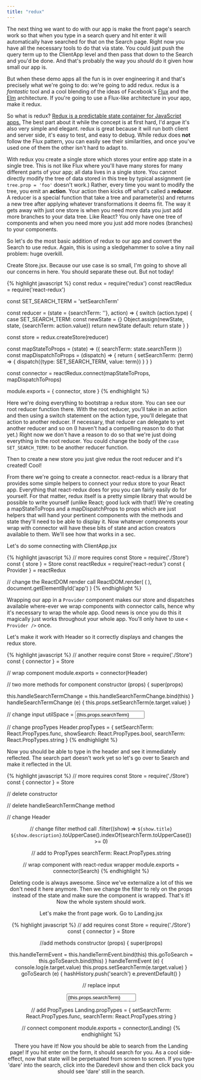 ```yaml
---
title: "redux"
---
```


The next thing we want to do with our app is make the front page's search work so that when you type in a search query and hit enter it will automatically have searched for that on the Search page. Right now you have all the necessary tools to do that via state. You could just push the query term up to the ClientApp level and then pass that down to the Search and you'd be done. And that's probably the way you _should_ do it given how small our app is.

But when these demo apps all the fun is in over engineering it and that's precisely what we're going to do: we're going to add redux. redux is a _fantastic_ tool and a cool blending of the ideas of Facebook's [Flux][flux] and the [Elm][elm] architecture. If you're going to use a Flux-like architecture in your app, make it redux.

So what is redux? [Redux is a predictable state container for JavaScript apps.][redux] The best part about it while the concept is at first hard, I'd argue it's also very simple and elegant. redux is great because it will run both client and server side, it's easy to test, and easy to debug. While redux does __not__ follow the Flux pattern, you can easily see their similarities, and once you've used one of them the other isn't hard to adapt to.

With redux you create a single store which stores your entire app state in a single tree. This is not like Flux where you'll have many stores for many different parts of your app; all data lives in a single store. You cannot directly modify the tree of data stored in this tree by typical assignment (ie <code>tree.prop = 'foo'</code> doesn't work.) Rather, every time you want to modify the tree, you emit an __action__. Your action then kicks off what's called a __reducer__. A reducer is a special function that take a tree and parameter(s) and returns a new tree after applying whatever transformations it deems fit. The way it gets away with just one store is when you need more data you just add more branches to your data tree. Like React? You only have one tree of components and when you need more you just add more nodes (branches) to your components.

So let's do the most basic addition of redux to our app and convert the Search to use redux. Again, this is using a sledgehammer to solve a tiny nail problem: huge overkill.

Create Store.jsx. Because our use case is so small, I'm going to shove all our concerns in here. You should separate these out. But not today!

{% highlight javascript %}
const redux = require('redux')
const reactRedux = require('react-redux')

const SET_SEARCH_TERM = 'setSearchTerm'

const reducer = (state = {searchTerm: ''}, action) => {
  switch (action.type) {
    case SET_SEARCH_TERM:
      const newState = {}
      Object.assign(newState, state, {searchTerm: action.value})
      return newState
    default:
      return state
  }
}

const store = redux.createStore(reducer)

const mapStateToProps = (state) => ({ searchTerm: state.searchTerm })
const mapDispatchToProps = (dispatch) => {
  return {
    setSearchTerm: (term) => {
      dispatch({type: SET_SEARCH_TERM, value: term})
    }
  }
}

const connector = reactRedux.connect(mapStateToProps, mapDispatchToProps)

module.exports = { connector, store }
{% endhighlight %}

Here we're doing everything to bootstrap a redux store. You can see our root reducer function there. With the root reducer, you'll take in an action and then using a switch statement on the action type, you'll delegate that action to another reducer. If necessary, that reducer can delegate to yet another reducer and so on (I haven't had a compelling reason to do that yet.) Right now we don't have a reason to do so that we're just doing everything in the root reducer. You could change the body of the <code>case SET_SEARCH_TERM:</code> to be another reducer function.

Then to create a new store you just give redux the root reducer and it's created! Cool!

From there we're going to create a connector. react-redux is a library that provides some simple helpers to connect your redux store to your React app. Everything that react-redux does for you you can fairly easily do for yourself. For that matter, redux itself is a pretty simple library that would be possible to write yourself (unlike React; good luck with that!) We're creating a mapStateToProps and a mapDispatchProps to props which are just helpers that will hand your pertinent components with the methods and state they'll need to be able to display it. Now whatever components your wrap with connector will have these bits of state and action creators available to them. We'll see how that works in a sec.

Let's do some connecting with ClientApp.jsx

{% highlight javascript %}
// more requires
const Store = require('./Store')
const { store } = Store
const reactRedux = require('react-redux')
const { Provider } = reactRedux

// change the ReactDOM render call
ReactDOM.render(
  (
  <Provider store={store}>
    <App/>
  </Provider>
  ),
  document.getElementById('app')
)
{% endhighlight %}

Wrapping our app in a <code>Provider</code> component makes our store and dispatches available where-ever we wrap components with connector calls, hence why it's necessary to wrap the whole app. Good news is once you do this it magically just works throughout your whole app. You'll only have to use <code><&#8203;Provider /></code> once.

Let's make it work with Header so it correctly displays and changes the redux store.

{% highlight javascript %}
// another require
const Store = require('./Store')
const { connector } = Store

// wrap component
module.exports = connector(Header)

// two more methods for component
constructor (props) {
  super(props)

  this.handleSearchTermChange = this.handleSearchTermChange.bind(this)
}
handleSearchTermChange (e) {
  this.props.setSearchTerm(e.target.value)
}

// change input
utilSpace = <input type='text' className='search-input' placeholder='Search' value={this.props.searchTerm} onChange={this.handleSearchTermChange} />

// change propTypes
Header.propTypes = {
  setSearchTerm: React.PropTypes.func,
  showSearch: React.PropTypes.bool,
  searchTerm: React.PropTypes.string
}
{% endhighlight %}

Now you should be able to type in the header and see it immediately reflected. The search part doesn't work yet so let's go over to Search and make it reflected in the UI.

{% highlight javascript %}
// more requires
const Store = require('./Store')
const { connector } = Store

// delete constructor

// delete handleSearchTermChange method

// change Header
<Header showSearch />

// change filter method call
.filter((show) => `${show.title} ${show.description}`.toUpperCase().indexOf(searchTerm.toUpperCase()) >= 0)

// add to PropTypes
searchTerm: React.PropTypes.string

// wrap component with react-redux wrapper
module.exports = connector(Search)
{% endhighlight %}

Deleting code is always awesome. Since we've externalize a lot of this we don't need it here anymore. Then we change the filter to rely on the props instead of the state and make sure the component is wrapped. That's it! Now the whole system should work.

Let's make the front page work. Go to Landing.jsx

{% highlight javascript %}
// add requires
const Store = require('./Store')
const { connector } = Store

//add methods
constructor (props) {
  super(props)

  this.handleTermEvent = this.handleTermEvent.bind(this)
  this.goToSearch = this.goToSearch.bind(this)
}
handleTermEvent (e) {
  console.log(e.target.value)
  this.props.setSearchTerm(e.target.value)
}
goToSearch (e) {
  hashHistory.push('search')
  e.preventDefault()
}

// replace input
<form onSubmit={this.goToSearch}>
  <input onChange={this.handleTermEvent} className='search' type='text' value={this.props.searchTerm} placeholder='Search' />
</form>

// add PropTypes
Landing.propTypes = {
  setSearchTerm: React.PropTypes.func,
  searchTerm: React.PropTypes.string
}

// connect component
module.exports = connector(Landing)
{% endhighlight %}

There you have it! Now you should be able to search from the Landing page! If you hit enter on the form, it should search for you. As a cool side-effect, now that state will be perpetuated from screen to screen. If you type 'dare' into the search, click into the Daredevil show and then click back you should see 'dare' still in the search.

[elm]: http://elm-lang.org/
[flux]: https://facebook.github.io/flux/
[redux]: http://redux.js.org/index.html
